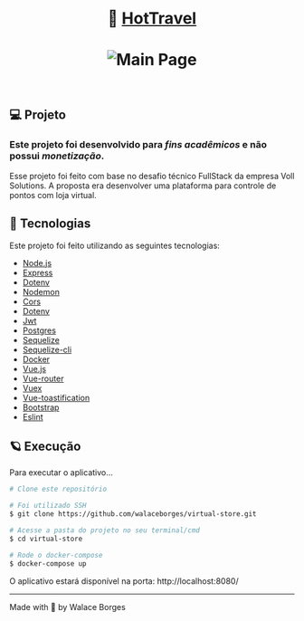 <h1 align="center">
     💼 <a href="https://hotmiles.netlify.app/#/" target="_blank"> HotTravel </a>
</h1>
<h1 align="center">
    <img alt="Main Page" src="https://thumbs.dreamstime.com/b/travel-banner-flat-vector-vacation-design-set-concept-illustration-54835759.jpg" />
</h1>

<br>

## 💻 Projeto

### Este projeto foi desenvolvido para *fins acadêmicos* e não possui *monetização*.

Esse projeto foi feito com base no desafio técnico FullStack da empresa Voll Solutions. A proposta era desenvolver uma plataforma para controle de pontos com loja virtual. 

## 🧪 Tecnologias

Este projeto foi feito utilizando as seguintes tecnologias:

- [Node.js](https://nodejs.org/en/)
- [Express](https://expressjs.com/)
- [Dotenv](https://www.npmjs.com/package/dotenv)
- [Nodemon](https://www.npmjs.com/package/nodemon)
- [Cors](https://www.npmjs.com/package/cors)
- [Dotenv](https://www.npmjs.com/package/dotenv)
- [Jwt](https://www.npmjs.com/package/jsonwebtoken)
- [Postgres](https://www.postgresql.org/)
- [Sequelize](https://www.npmjs.com/package/sequelize)
- [Sequelize-cli](https://www.npmjs.com/package/sequelize-cli)
- [Docker](https://www.docker.com/)
- [Vue.js](https://vuejs.org/)
- [Vue-router](https://router.vuejs.org/)
- [Vuex](https://vuex.vuejs.org/)
- [Vue-toastification](https://github.com/Maronato/vue-toastification)
- [Bootstrap](https://getbootstrap.com/)
- [Eslint](https://eslint.org/)

## 🪐 Execução 

Para executar o aplicativo...

```bash
# Clone este repositório

# Foi utilizado SSH
$ git clone https://github.com/walaceborges/virtual-store.git

# Acesse a pasta do projeto no seu terminal/cmd
$ cd virtual-store

# Rode o docker-compose
$ docker-compose up

```

O aplicativo estará disponível na porta: http://localhost:8080/

---

Made with 🧡 by Walace Borges
